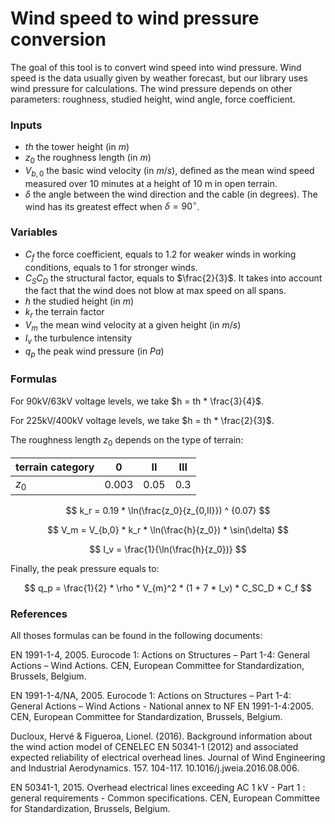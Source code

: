 # Wind speed to wind pressure conversion

The goal of this tool is to convert wind speed into wind pressure. Wind speed is the data usually given by weather forecast,
but our library uses wind pressure for calculations. The wind pressure depends on other parameters: roughness,
studied height, wind angle, force coefficient.


### Inputs

- $th$ the tower height (in $m$)
- $z_0$ the roughness length (in $m$)
- $V_{b,0}$ the basic wind velocity (in $m/s$), defined as the mean wind speed measured over 10 minutes at a height of 10 m in open terrain.
- $\delta$ the angle between the wind direction and the cable (in degrees). The wind has its greatest effect when $\delta = 90^\circ$.

### Variables

- $C_f$ the force coefficient, equals to $1.2$ for weaker winds in working conditions, equals to $1$ for stronger winds.
- $C_SC_D$ the structural factor, equals to $\frac{2}{3}$. It takes into account the fact that the wind does not blow
at max speed on all spans.
- $h$ the studied height (in $m$)
- $k_r$ the terrain factor
- $V_m$ the mean wind velocity at a given height (in $m/s$)
- $I_v$ the turbulence intensity
- $q_p$ the peak wind pressure (in $Pa$)

### Formulas

For 90kV/63kV voltage levels, we take $h = th * \frac{3}{4}$.

For 225kV/400kV voltage levels, we take $h = th * \frac{2}{3}$.

The roughness length $z_0$ depends on the type of terrain:

| terrain category | 0     | II   | III |
| ---------------- | ----- | ---- | --- |
| $z_0$            | 0.003 | 0.05 | 0.3 |

$$ k_r = 0.19 * \ln(\frac{z_0}{z_{0,II}}) ^ {0.07} $$ 

$$ V_m = V_{b,0} * k_r * \ln(\frac{h}{z_0}) * \sin(\delta) $$

$$ I_v = \frac{1}{\ln(\frac{h}{z_0})} $$

Finally, the peak pressure equals to:

$$
    q_p = \frac{1}{2} * \rho * V_{m}^2 * (1 + 7 * I_v) * C_SC_D * C_f
$$


### References

All thoses formulas can be found in the following documents:

EN 1991-1-4, 2005. Eurocode 1: Actions on Structures – Part 1-4: General Actions –
Wind Actions. CEN, European Committee for Standardization, Brussels,
Belgium.

EN 1991-1-4/NA, 2005. Eurocode 1: Actions on Structures – Part 1-4: General Actions –
Wind Actions - National annex to NF EN 1991-1-4:2005. CEN, European Committee for Standardization, Brussels,
Belgium.

Ducloux, Hervé & Figueroa, Lionel. (2016). Background information about the wind action model of CENELEC EN 50341-1 (2012) and associated expected reliability of electrical overhead lines. Journal of Wind Engineering and Industrial Aerodynamics. 157. 104-117. 10.1016/j.jweia.2016.08.006. 

EN 50341-1, 2015. Overhead electrical lines exceeding AC 1 kV - Part 1 : general requirements - Common specifications. CEN, European Committee for Standardization, Brussels,
Belgium.
